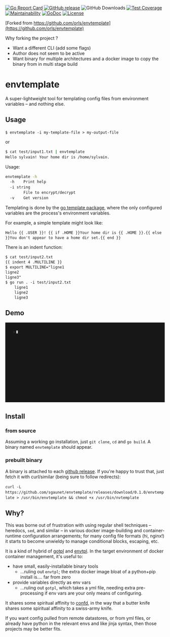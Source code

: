 [![Go Report Card](https://goreportcard.com/badge/github.com/sgaunet/envtemplate)](https://goreportcard.com/report/github.com/sgaunet/envtemplate)
[![GitHub release](https://img.shields.io/github/release/sgaunet/envtemplate.svg)](https://github.com/sgaunet/envtemplate/releases/latest)
![GitHub Downloads](https://img.shields.io/github/downloads/sgaunet/envtemplate/total)
[![Test Coverage](https://api.codeclimate.com/v1/badges/214a2cb2c610e725f513/test_coverage)](https://codeclimate.com/github/sgaunet/envtemplate/test_coverage)
[![Maintainability](https://api.codeclimate.com/v1/badges/214a2cb2c610e725f513/maintainability)](https://codeclimate.com/github/sgaunet/envtemplate/maintainability)
[![GoDoc](https://godoc.org/github.com/sgaunet/envtemplate?status.svg)](https://godoc.org/github.com/sgaunet/envtemplate)
[![License](https://img.shields.io/github/license/sgaunet/envtemplate.svg)](LICENSE)

[Forked from https://github.com/orls/envtemplate](https://github.com/orls/envtemplate)

Why forking the project ?

* Want a different CLI (add some flags)
* Author does not seem to be active
* Want binary for multiple architectures and a docker image to copy the binary from in multi stage build


# envtemplate

A super-lightweight tool for templating config files from environment variables – and nothing else.

## Usage

`$ envtemplate -i my-template-file > my-output-file`

or

```bash
$ cat test/input1.txt | envtemplate
Hello sylvain! Your home dir is /home/sylvain.
```

Usage:

```bash
envtemplate -h
  -h    Print help
  -i string
        File to encrypt/decrypt
  -v    Get version
```

Templating is done by the [go template package](https://golang.org/pkg/text/template/), where the only configured variables are the process's environment variables.

For example, a simple template might look like:

```
Hello {{ .USER }}! {{ if .HOME }}Your home dir is {{ .HOME }}.{{ else }}You don't appear to have a home dir set.{{ end }}
```

There is an indent function:

```
$ cat test/input2.txt 
{{ indent 4 .MULTILINE }}
$ export MULTILINE="ligne1
ligne2
ligne3"
$ go run . -i test/input2.txt 
    ligne1
    ligne2
    ligne3
```

## Demo

![demo](doc/demo.gif)

## Install

### from source

Assuming a working go installation, just  `git clone`, `cd` and `go build`. A binary named `envtemplate` should appear.

### prebuilt binary

A binary is attached to each [github release](https://github.com/sgaunet/envtemplate/releases). If you're happy to trust that, just fetch it with curl/similar (being sure to follow redirects):

`curl -L https://github.com/sgaunet/envtemplate/releases/download/0.1.0/envtemplate > /usr/bin/envtemplate && chmod +x /usr/bin/nvtemplate`

## Why?

This was borne out of frustration with using regular shell techniques – heredocs, `sed`, and similar – in various docker image-building and container-runtime configuration arrangements; for many config file formats (hi, nginx!) it starts to become unwieldy to manage conditional blocks, escaping, etc.

It is a kind of hybrid of [gotpl](https://github.com/tsg/gotpl) and [envtpl](https://github.com/andreasjansson/envtpl). In the target environment of docker container management, it's useful to:

- have small, easily-installable binary tools
    - ...ruling out `envtpl`; the extra docker image bloat of a python+pip install is.... far from zero
- provide variables directly as env vars
    - ...ruling out `gotpl`, which takes a yml file, needing extra pre-processing if env vars are your only means of configuring.

It shares some spiritual affinity to [confd](https://github.com/kelseyhightower/confd), in the way that a butter knife shares some spiritual affinity to a swiss-army knife.

If you want config pulled from remote datastores, or from yml files, or already have python in the relevant envs and like jinja syntax, then those projects may be better fits.
